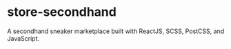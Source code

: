 # store-secondhand
A secondhand sneaker marketplace built with ReactJS, SCSS, PostCSS, and JavaScript.
